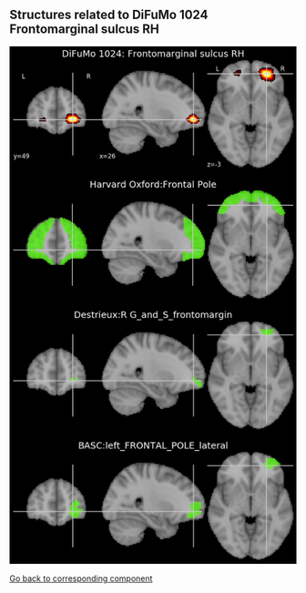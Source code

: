 


## Structures related to DiFuMo 1024 Frontomarginal sulcus RH

![355](355.jpg "Structures related to DiFuMo 1024 Frontomarginal sulcus RH")

[Go back to corresponding component](https://parietal-inria.github.io/DiFuMo/1024/html/355.html)